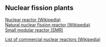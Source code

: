 ## Nuclear fission plants

[Nuclear reactor (Wikipedia)](https://en.wikipedia.org/wiki/Nuclear_reactor)  
[Natural nuclear fission reactor (Wikipedia)](https://en.wikipedia.org/wiki/Natural_nuclear_fission_reactor)  
[Small modular reactor (SMR)](https://en.wikipedia.org/wiki/Small_modular_reactor)  

[List of commercial nuclear reactors (Wikipedia)](https://en.wikipedia.org/wiki/List_of_commercial_nuclear_reactors?fbclid=IwAR2C_3rB5zPI3DSlDd0QILklZXhJ46odUMZ3-qTbWEvFnwV0EGIAxClkXMU)  
